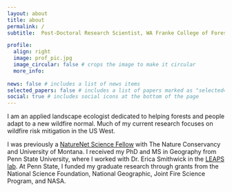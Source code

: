 ```yaml
---
layout: about
title: about
permalink: /
subtitle:  Post-Doctoral Research Scientist, WA Franke College of Forestry and Conservation, University of Montana

profile:
  align: right
  image: prof_pic.jpg
  image_circular: false # crops the image to make it circular
  more_info: 
  
news: false # includes a list of news items
selected_papers: false # includes a list of papers marked as "selected={true}"
social: true # includes social icons at the bottom of the page
---
```


I am an applied landscape ecologist dedicated to helping forests and people adapt to a new wildfire normal. Much of my current research focuses on wildfire risk mitigation in the US West.

I was previously a [NatureNet Science Fellow](https://www.nature.org/en-us/about-us/who-we-are/our-science/naturenet-science-fellowships/) with The Nature Conservancy and University of Montana. I received my PhD and MS in Geography from Penn State University, where I worked with Dr. Erica Smithwick in the [LEAPS lab](https://sites.psu.edu/smithwick/). At Penn State, I funded my graduate research through grants from the National Science Foundation, National Geographic, Joint Fire Science Program, and NASA.
